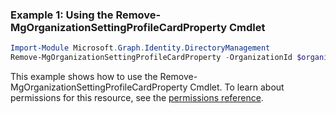 ### Example 1: Using the Remove-MgOrganizationSettingProfileCardProperty Cmdlet
```powershell
Import-Module Microsoft.Graph.Identity.DirectoryManagement
Remove-MgOrganizationSettingProfileCardProperty -OrganizationId $organizationId -ProfileCardPropertyId $profileCardPropertyId
```
This example shows how to use the Remove-MgOrganizationSettingProfileCardProperty Cmdlet.
To learn about permissions for this resource, see the [permissions reference](/graph/permissions-reference).
